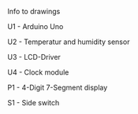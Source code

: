 
Info to drawings 

U1 - Arduino Uno 

U2 - Temperatur and humidity sensor

U3 - LCD-Driver 

U4 - Clock module 

P1 - 4-Digit 7-Segment display

S1 - Side switch 
